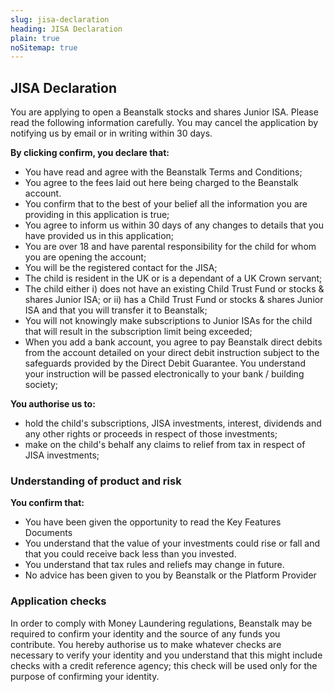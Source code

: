 ```yaml
---
slug: jisa-declaration
heading: JISA Declaration
plain: true
noSitemap: true
---
```


## JISA Declaration

You are applying to open a Beanstalk stocks and shares Junior ISA.  Please read the following information carefully. You may cancel the application by notifying us by email or in writing within 30 days.

**By clicking confirm, you declare that:**
* You have read and agree with the Beanstalk Terms and Conditions;
* You agree to the fees laid out here being charged to the Beanstalk account.
* You confirm that to the best of your belief all the information you are providing in this application is true;
* You agree to inform us within 30 days of any changes to details that you have provided us in this application;
* You are over 18 and have parental responsibility for the child for whom you are opening the account;
* You will be the registered contact for the JISA;
* The child is resident in the UK or is a dependant of a UK Crown servant;
* The child either i) does not have an existing Child Trust Fund or stocks & shares Junior ISA; or ii) has a Child Trust Fund or stocks & shares Junior ISA and that you will transfer it to Beanstalk;
* You will not knowingly make subscriptions to Junior ISAs for the child that will result in the subscription limit being exceeded;
* When you add a bank account, you agree to pay Beanstalk direct debits from the account detailed on your direct debit instruction subject to the safeguards provided by the Direct Debit Guarantee. You understand your instruction will be passed electronically to your bank / building society;

**You authorise us to:**
* hold the child's subscriptions, JISA investments, interest, dividends and any other rights or proceeds in respect of those investments;
* make on the child's behalf any claims to relief from tax in respect of JISA investments;

### Understanding of product and risk

**You confirm that:**
* You have been given the opportunity to read the Key Features Documents 
* You understand that the value of your investments could rise or fall and that you could receive back less than you invested.
* You understand that tax rules and reliefs may change in future.
* No advice has been given to you by Beanstalk or the Platform Provider

### Application checks
In order to comply with Money Laundering regulations, Beanstalk may be required to confirm your identity and the source of any funds you contribute. 
You hereby authorise us to make whatever checks are necessary to verify your identity and you understand that this might include checks with a credit reference agency; this check will be used only for the purpose of confirming your identity.

